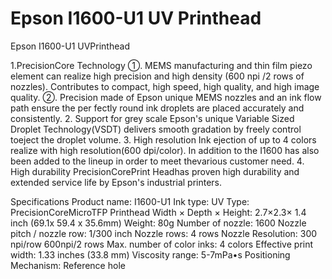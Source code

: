 # Epson I1600-U1 UV Printhead

Epson I1600-U1 UVPrinthead

1.PrecisionCore Technology
①. MEMS manufacturing and thin film piezo element can realize high precision and high density (600 npi /2 rows of nozzles). Contributes to compact, high speed, high quality, and high image quality.
②. Precision made of Epson unique MEMS nozzles and an ink flow path ensure the per fectly round ink droplets are placed accurately and consistently.
2. Support for grey scale
Epson's unique Variable Sized Droplet Technology(VSDT) delivers smooth gradation by freely control toeject the droplet volume.
3. High resolution
Ink ejection of up to 4 colors realize with high resolution(600 dpi/color). In addition to the I1600
has also been added to the lineup in order to meet thevarious customer need.
4. High durability
PrecisionCorePrint Headhas proven high durability and extended service life by Epson's industrial printers.

Specifications
Product name: I1600-U1
Ink type: UV
Type: PrecisionCoreMicroTFP Printhead
Width × Depth × Height: 2.7×2.3× 1.4 inch (69.1x 59.4 x 35.6mm)
Weight: 80g
Number of nozzle: 1600
Nozzle pitch / nozzle row: 1/300 inch
Nozzle rows: 4 rows
Nozzle Resolution: 300 npi/row 600npi/2 rows
Max. number of color inks: 4 colors
Effective print width: 1.33 inches (33.8 mm)
Viscosity range: 5-7mPa•s
Positioning Mechanism: Reference hole
